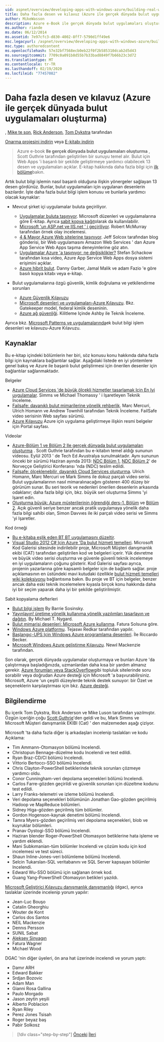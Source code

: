```yaml
---
uid: aspnet/overview/developing-apps-with-windows-azure/building-real-world-cloud-apps-with-windows-azure/more-patterns-and-guidance
title: Daha fazla desen ve kılavuz (Azure ile gerçek dünyada bulut uygulamaları oluşturma) | Microsoft Docs
author: MikeWasson
description: Azure e-Book ile gerçek dünyada bulut uygulamaları oluşturma, Scott Guthrie tarafından geliştirilen bir sunuyu temel alır. 13 desen ve şunları yapabilir...
ms.author: riande
ms.date: 06/12/2014
ms.assetid: 7e97cfc3-d830-4002-8ff7-5790d1ff49e6
msc.legacyurl: /aspnet/overview/developing-apps-with-windows-azure/building-real-world-cloud-apps-with-windows-azure/more-patterns-and-guidance
msc.type: authoredcontent
ms.openlocfilehash: 57e32bf7568ecb0eb22f0f2b585310dcab2d5d43
ms.sourcegitcommit: 7709c0a091b8d55b7b33bad8849f7b66b23c3d72
ms.translationtype: MT
ms.contentlocale: tr-TR
ms.lasthandoff: 02/19/2020
ms.locfileid: "77457082"
---
```

# <a name="more-patterns-and-guidance-building-real-world-cloud-apps-with-azure"></a>Daha fazla desen ve kılavuz (Azure ile gerçek dünyada bulut uygulamaları oluşturma)

, [Mike te son](https://github.com/MikeWasson), [Rick Anderson](https://twitter.com/RickAndMSFT), [Tom Dykstra](https://github.com/tdykstra) tarafından

[Onarma projesini indirin](https://code.msdn.microsoft.com/Fix-It-app-for-Building-cdd80df4) veya [E-kitabı indirin](https://blogs.msdn.com/b/microsoft_press/archive/2014/07/23/free-ebook-building-cloud-apps-with-microsoft-azure.aspx)

> Azure e-book **Ile gerçek dünyada bulut uygulamaları oluşturma** , Scott Guthrie tarafından geliştirilen bir sunuyu temel alır. Bulut için Web Apps 'i başarılı bir şekilde geliştirmeye yardımcı olabilecek 13 desen ve uygulamaları açıklar. E-kitap hakkında daha fazla bilgi için [ilk bölüme](introduction.md)bakın.

Artık bulut bilgi işlemin nasıl başarılı olduğuna ilişkin yönergeler sağlayan 13 desen gördünüz. Bunlar, bulut uygulamaları için uygulanan desenlerin bazılardır. İşte daha fazla bulut bilgi işlem konusu ve bunlarla yardımcı olacak kaynaklar:

- Mevcut şirket içi uygulamalar buluta geçiriliyor. 

    - [Uygulamalar buluta taşınıyor](https://msdn.microsoft.com/library/ff728592.aspx). Microsoft düzenleri ve uygulamalarına göre E-kitap. Ayrıca [sabit kopya kağıt](https://www.amazon.com/dp/1621140202)olarak da kullanılabilir.
    - [Microsoft 'un ASP.net ve IIS.net ' i geçiriliyor](https://go.microsoft.com/fwlink/?LinkId=400656). Robert McMurray tarafından örnek olay incelemesi.
    - [4 &amp; Mayor Azure Web sitelerine taşınıyor](http://www.jeff.wilcox.name/2013/04/4thandmayor-azure-websites/). Jeff Solcox tarafından blog gönderisi, bir Web uygulamasını Amazon Web Services ' dan Azure App Service Web Apps taşıma deneyimlerine göz atın.
    - [Uygulamalar Azure 'a taşınıyor: ne değişiklikler?](https://azure.microsoft.com/documentation/videos/web-sites-internals-and-the-file-system/) Stefan Schackow tarafından kısa video, Azure App Service Web Apps dosya sistemi erişimini açıklar.
    - [Azure hibrit bulut](https://www.amazon.com/dp/B00EOP4UQW). Danny Garber, Jamal Malik ve adam Fazio 'e göre basılı kopya kitabı veya e-kitap.
- Bulut uygulamalarına özgü güvenlik, kimlik doğrulama ve yetkilendirme sorunları

    - [Azure Güvenlik Kılavuzu](https://azure.microsoft.com/blog/2014/02/10/best-practices-windows-azure-websites-waws/)
    - [Microsoft desenleri ve uygulamaları-Azure Kılavuzu](https://msdn.microsoft.com/library/dn568099.aspx). Bkz. Gatekeeper model, federal kimlik deseninin.
    - [Azure ağ güvenliği](https://download.microsoft.com/download/4/3/9/43902EC9-410E-4875-8800-0788BE146A3D/Windows%20Azure%20Network%20Security%20Whitepaper%20-%20FINAL.docx). Kilitleme Içinde Ashby ile Teknik İnceleme.

Ayrıca bkz. [Microsoft Patterns ve uygulamalarında](https://msdn.microsoft.com/library/dn568099.aspx)ek bulut bilgi işlem desenleri ve kılavuzu-Azure Kılavuzu.

<a id="resources"></a>
## <a name="resources"></a>Kaynaklar

Bu e-kitap içindeki bölümlerin her biri, söz konusu konu hakkında daha fazla bilgi için kaynaklara bağlantılar sağlar. Aşağıdaki listede en iyi yöntemlere genel bakış ve Azure ile başarılı bulut geliştirmesi için önerilen desenler için bağlantılar sağlanmaktadır.

Belgeler

- [Azure Cloud Services 'de büyük ölçekli hizmetler tasarlamak Için En Iyi uygulamalar](https://msdn.microsoft.com/library/windowsazure/jj717232.aspx). Simms ve Michael Thomassy ' i Işaretleyen Teknik İnceleme.
- [Failsafe: dayanıklı bulut mimarilerine yönelik rehberlik](https://msdn.microsoft.com/library/windowsazure/jj853352.aspx). Marc Mercuri, Ulrich Homann ve Andrew Townhill tarafından Teknik İnceleme. FailSafe video serisinin Web sayfası sürümü.
- [Azure Kılavuzu](https://azure.microsoft.com/develop/net/guidance/) Azure için uygulama geliştirmeye ilişkin resmi belgeler için Portal sayfası.

Videolar

- [Azure-Bölüm 1 ve Bölüm 2 Ile gerçek dünyada bulut uygulamaları oluşturma](https://channel9.msdn.com/Events/TechEd/Australia/2013/AZR324) . [](https://channel9.msdn.com/Events/TechEd/Australia/2013/AZR325) Scott Guthrie tarafından bu e-kitabın temel aldığı sununun videosu. Eylül 2013 ' de Tech Ed Avustralya sunulmaktadır. Aynı sununun önceki bir sürümü Haziran ayında 2013: [NDC Bölüm 1](http://vimeo.com/68215538), [NDC Bölüm 2](http://vimeo.com/68215602)' de Norveççe Geliştirici Konferansı 'nda (NDC) teslim edildi.
- [Failsafe: ölçeklenebilir, dayanıklı Cloud Services oluşturma](https://channel9.msdn.com/Series/FailSafe). Ulrich Homann, Marc Mercuri ve Mark Simms ile dokuz parçalı video serisi. Bulut uygulamalarının nasıl mimaralınacağını gösteren 400 düzey bir görünüm sunar. Bu seri teorik ve nedenleri önerilen desenlerin arkasında odaklanır; daha fazla bilgi için, bkz. büyük seri oluşturma Simms 'yi Işaret edin.
- [Oluşturma büyük: Azure müşterilerinin öğrendiği ders-1. Bölüm](https://channel9.msdn.com/Events/Build/2012/3-029) ve [Bölüm 2](https://channel9.msdn.com/Events/Build/2012/3-030). Açık güvenli seriye benzer ancak pratik uygulamaya yönelik daha fazla bilgi sahibi olan, Simon Davvıes ile iki parçalı video serisi ve Simms 'yi Işaretler.

Kod örneği

- [Bu e-kitaba eşlik eden BT BT uygulamasını düzeltir](https://code.msdn.microsoft.com/Fix-It-app-for-Building-cdd80df4?cdn_id=2013-12-03-002).
- [Visual Studio 2012 C# Için Azure 'Da bulut hizmeti temelleri](https://aka.ms/csf). Microsoft Kod Galerisi sitesinde indirilebilir proje, Microsoft Müşteri danışmanlık ekibi (CAT) tarafından geliştirilen kod ve belgeleri içerir. Yük devretme ve büyük video serisi oluşturma ve güvenle güvenli teknik incelemeye en iyi uygulamaların çoğunu gösterir. Kod Galerisi sayfası ayrıca, projenin yazarlarına göre kapsamlı belgeler için de bağlantı sağlar. proje açıklamasının en üstündeki mavi kutudaki özellikle [bulut hizmeti temelleri wiki koleksiyonu](https://social.technet.microsoft.com/wiki/contents/articles/17987.cloud-service-fundamentals.aspx) bağlantısına bakın. Bu proje ve BT için belgeler, benzer ancak daha eski teknik incelemelere kıyasla birçok konu hakkında daha iyi bir seçim yaparak daha iyi bir şekilde geliştirilmiştir.

Sabit kopyalama defterleri

- [Bulut bilgi işlem](https://www.amazon.com/dp/0470903562) By Barrie Sosinsky.
- [Yayınlayın! üretime yönelik kullanıma yönelik yazılımları tasarlayın ve dağıtın](https://www.amazon.com/Release-It-Production-Ready-Pragmatic-Programmers/dp/0978739213). By Michael T. Nygard.
- [Bulut mimarisi desenleri: Microsoft Azure kullanma](http://shop.oreilly.com/product/0636920023777.do). Fatura Solsuna göre.
- [Windows Azure platformu](https://www.amazon.com/dp/1430235632). Tejaswı Redkar tarafından yapılır.
- [Başlangıç-UPS Için Windows Azure programlama desenleri](https://www.amazon.com/dp/1849685606). İle Riccardo Becker.
- [Microsoft Windows Azure geliştirme Kılavuzu](https://www.amazon.com/dp/1849682224). Newıl Mackenzie tarafından.

Son olarak, gerçek dünyada uygulamalar oluşturmaya ve bunları Azure 'da çalıştırmaya başladığınızda, uzmanlardan daha kısa bir yardım almanız gerekir. [Azure forumları veya StackOverflow](https://azure.microsoft.com/support/forums/)gibi topluluk sitelerinde soru sorabilir veya doğrudan Azure desteği için Microsoft 'a başvurabilirsiniz. Microsoft, Azure 'un çeşitli düzeylerde teknik destek sunuyor: bir Özet ve seçeneklerin karşılaştırması için bkz. [Azure desteği](https://azure.microsoft.com/support/plans/).

<a id="acknowledgments"></a>
## <a name="acknowledgments"></a>Bilgilendirme

Bu içerik Tom Dykstra, Rick Anderson ve Mike Luson tarafından yazılmıştır. Özgün içeriğin çoğu [Scott Guthrie](https://weblogs.asp.net/scottgu/)'den geldi ve bu, Mark Simms ve Microsoft Müşteri danışmanlık EKIBI (Cat) ' den malzemeden aşağı çiziyor.

Microsoft 'ta daha fazla diğer iş arkadaşları incelenip taslakları ve kodu Açıklama:

- Tim Ammann-Otomasyon bölümü Incelendi.
- Christopun Bennage-düzelme kodu Incelendi ve test edildi.
- Ryan Braz-CD/CI bölümü Incelendi.
- Vittorio Bertoccı-SSO bölümü Incelendi.
- Chris Clayton-PowerShell betiklerinde teknik sorunları çözmeye yardımcı oldu.
- Conor Cunningham-veri depolama seçenekleri bölümü Incelendi.
- Carlos Farre-gözden geçirildi ve güvenlik sorunları için düzeltme kodunu test edildi.
- Larry Franks-telemetri ve izleme bölümü Incelendi.
- Veri depolama seçenekleri bölümünün Jonathan Gao-gözden geçirilmiş Hadoop ve MapReduce bölümleri.
- Sidney Higa-gözden geçirilmiş tüm bölümler.
- Gordon Hogenson-kaynak denetimi bölümü Incelendi.
- Tamra Myers-gözden geçirilmiş veri depolama seçenekleri, blob ve kuyruklar bölümleri.
- Pranav Oystogi-SSO bölümü Incelendi.
- Haziran blender Roger-PowerShell Otomasyon betiklerine hata işleme ve yardım eklendi.
- Mani Subkımanian-tüm bölümler Incelendi ve çözüm kodu için kod incelemesi ve test süreci.
- Shaun Inline-Jones-veri bölümleme bölümü Incelendi.
- Selcin Tukarslan-SQL veritabanını ve SQL Server kapsayan bölümler Incelendi.
- Edward Wu-SSO bölümü için sağlanan örnek kod.
- Guang Yang-PowerShell Otomasyon betikleri yazıldı.

[Microsoft Geliştirici Kılavuzu danışmanlık danışmanlığı](https://aka.ms/DGAC) (dgac), ayrıca taslaklar üzerinde incelenip yorum yapılır:

- Jean-Luc Bouşo
- Catalin Gheorghiu
- Wouter de Korıt
- Carlos dos Santos
- NEIL Mackenzie
- Dennıs Persson
- SUNIL Sabat
- [Aleksey Sinyagın](http://www.linkedin.com/in/sinyagin)
- Fatura Wagner
- Michael Wood

DGAC 'nin diğer üyeleri, ön ana hat üzerinde incelendi ve yorum yaptı:

- Damır ARH
- Edward Bakker
- Srdjan Bozovic
- Adam Man
- Gianni Rosa Gallina
- Paulo Morgado
- Jason zeytin yeşili
- Alberto Poblacion
- Ryan Riley
- Perez Jones Tsisah
- Roger beyaz baş
- Pabir Solkosz

> [!div class="step-by-step"]
> [Önceki](queue-centric-work-pattern.md)
> [İleri](the-fix-it-sample-application.md)
